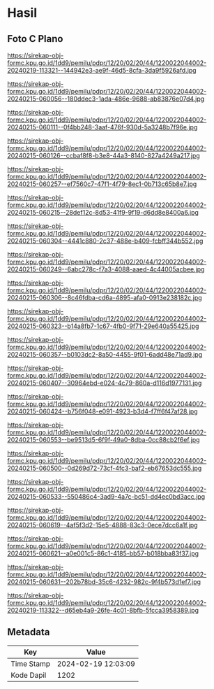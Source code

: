 # Hasil

## Foto C Plano

https://sirekap-obj-formc.kpu.go.id/1dd9/pemilu/pdpr/12/20/02/20/44/1220022044002-20240219-113321--144942e3-ae9f-46d5-8cfa-3da9f5926afd.jpg

https://sirekap-obj-formc.kpu.go.id/1dd9/pemilu/pdpr/12/20/02/20/44/1220022044002-20240215-060056--180ddec3-1ada-486e-9688-ab83876e07d4.jpg

https://sirekap-obj-formc.kpu.go.id/1dd9/pemilu/pdpr/12/20/02/20/44/1220022044002-20240215-060111--0f4bb248-3aaf-476f-930d-5a3248b7f96e.jpg

https://sirekap-obj-formc.kpu.go.id/1dd9/pemilu/pdpr/12/20/02/20/44/1220022044002-20240215-060126--ccbaf8f8-b3e8-44a3-8140-827a4249a217.jpg

https://sirekap-obj-formc.kpu.go.id/1dd9/pemilu/pdpr/12/20/02/20/44/1220022044002-20240215-060257--ef7560c7-47f1-4f79-8ec1-0b713c65b8e7.jpg

https://sirekap-obj-formc.kpu.go.id/1dd9/pemilu/pdpr/12/20/02/20/44/1220022044002-20240215-060215--28def12c-8d53-41f9-9f19-d6dd8e8400a6.jpg

https://sirekap-obj-formc.kpu.go.id/1dd9/pemilu/pdpr/12/20/02/20/44/1220022044002-20240215-060304--4441c880-2c37-488e-b409-fcbff344b552.jpg

https://sirekap-obj-formc.kpu.go.id/1dd9/pemilu/pdpr/12/20/02/20/44/1220022044002-20240215-060249--6abc278c-f7a3-4088-aaed-4c44005acbee.jpg

https://sirekap-obj-formc.kpu.go.id/1dd9/pemilu/pdpr/12/20/02/20/44/1220022044002-20240215-060306--8c46fdba-cd6a-4895-afa0-0913e238182c.jpg

https://sirekap-obj-formc.kpu.go.id/1dd9/pemilu/pdpr/12/20/02/20/44/1220022044002-20240215-060323--b14a8fb7-1c67-4fb0-9f71-29e640a55425.jpg

https://sirekap-obj-formc.kpu.go.id/1dd9/pemilu/pdpr/12/20/02/20/44/1220022044002-20240215-060357--b0103dc2-8a50-4455-9f01-6add48e71ad9.jpg

https://sirekap-obj-formc.kpu.go.id/1dd9/pemilu/pdpr/12/20/02/20/44/1220022044002-20240215-060407--30964ebd-e024-4c79-860a-d116d1977131.jpg

https://sirekap-obj-formc.kpu.go.id/1dd9/pemilu/pdpr/12/20/02/20/44/1220022044002-20240215-060424--b756f048-e091-4923-b3d4-f7ff6f47af28.jpg

https://sirekap-obj-formc.kpu.go.id/1dd9/pemilu/pdpr/12/20/02/20/44/1220022044002-20240215-060553--be9513d5-6f9f-49a0-8dba-0cc88cb2f6ef.jpg

https://sirekap-obj-formc.kpu.go.id/1dd9/pemilu/pdpr/12/20/02/20/44/1220022044002-20240215-060500--0d269d72-73cf-4fc3-baf2-eb67653dc555.jpg

https://sirekap-obj-formc.kpu.go.id/1dd9/pemilu/pdpr/12/20/02/20/44/1220022044002-20240215-060533--550486c4-3ad9-4a7c-bc51-dd4ec0bd3acc.jpg

https://sirekap-obj-formc.kpu.go.id/1dd9/pemilu/pdpr/12/20/02/20/44/1220022044002-20240215-060619--4af5f3d2-15e5-4888-83c3-0ece7dcc6a1f.jpg

https://sirekap-obj-formc.kpu.go.id/1dd9/pemilu/pdpr/12/20/02/20/44/1220022044002-20240215-060621--a0e001c5-86c1-4185-bb57-b018bba83f37.jpg

https://sirekap-obj-formc.kpu.go.id/1dd9/pemilu/pdpr/12/20/02/20/44/1220022044002-20240215-060631--202b78bd-35c6-4232-982c-9f4b573d1ef7.jpg

https://sirekap-obj-formc.kpu.go.id/1dd9/pemilu/pdpr/12/20/02/20/44/1220022044002-20240219-113322--d65eb4a9-26fe-4c01-8bfb-5fcca3958389.jpg


## Metadata

| Key        | Value               |
| ---------- | ------------------- |
| Time Stamp | 2024-02-19 12:03:09 |
| Kode Dapil | 1202                |



